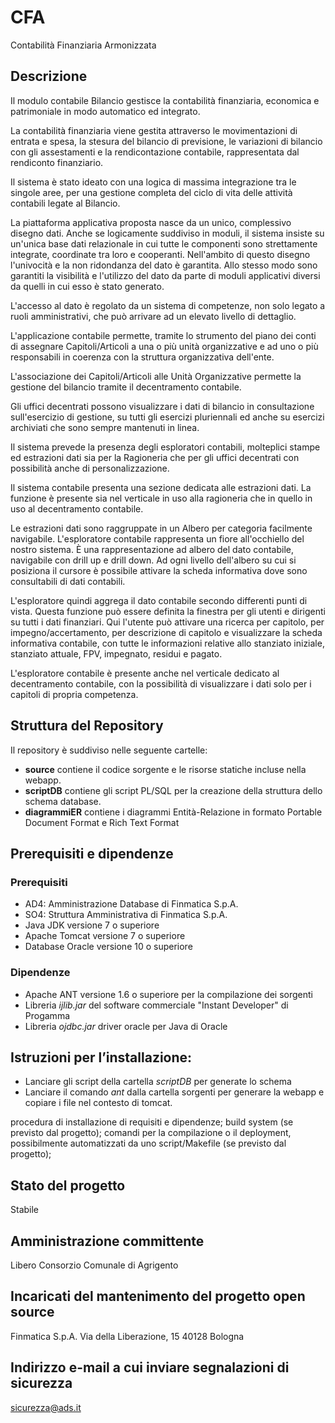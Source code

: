 # CFA

Contabilità Finanziaria Armonizzata
 
## Descrizione
Il modulo contabile Bilancio gestisce la contabilità finanziaria, economica e patrimoniale in modo automatico ed integrato. 

La contabilità finanziaria viene gestita attraverso le movimentazioni di entrata e spesa, la stesura del bilancio di previsione, le variazioni di bilancio con gli assestamenti e la rendicontazione contabile, rappresentata dal rendiconto finanziario. 

Il sistema è stato ideato con una logica di massima integrazione tra le singole aree, per una gestione completa del ciclo di vita delle attività contabili legate al Bilancio. 

La piattaforma applicativa proposta nasce da un unico, complessivo disegno dati. Anche se logicamente suddiviso in moduli, il sistema insiste su un'unica base dati relazionale in cui tutte le componenti sono strettamente integrate, coordinate tra loro e cooperanti. 
Nell'ambito di questo disegno l'univocità e la non ridondanza del dato è garantita. Allo stesso modo sono garantiti la visibilità e l'utilizzo del dato da parte di moduli applicativi diversi da quelli in cui esso è stato generato. 

L'accesso al dato è regolato da un sistema di competenze, non solo legato a ruoli amministrativi, che può arrivare ad un elevato livello di dettaglio.

L'applicazione contabile permette, tramite lo strumento del piano dei conti di assegnare Capitoli/Articoli a una o più unità organizzative e ad uno o più responsabili in coerenza con la struttura organizzativa dell'ente. 

L'associazione dei Capitoli/Articoli alle Unità Organizzative permette la gestione del bilancio tramite il decentramento contabile. 

Gli uffici decentrati possono visualizzare i dati di bilancio in consultazione sull'esercizio di gestione, su tutti gli esercizi pluriennali ed anche su esercizi archiviati che sono sempre mantenuti in linea. 

Il sistema prevede la presenza degli esploratori contabili, molteplici stampe ed estrazioni dati sia per la Ragioneria che per gli uffici decentrati con possibilità anche di personalizzazione. 

Il sistema contabile presenta una sezione dedicata alle estrazioni dati. La funzione è presente sia nel verticale in uso alla ragioneria che in quello in uso al decentramento contabile. 

Le estrazioni dati sono raggruppate in un Albero per categoria facilmente navigabile. L'esploratore contabile rappresenta un fiore all'occhiello del nostro sistema. 
È una rappresentazione ad albero del dato contabile, navigabile con drill up e drill down. Ad ogni livello dell'albero su cui si posiziona il cursore è possibile attivare la scheda informativa dove sono consultabili di dati contabili. 

L'esploratore quindi aggrega il dato contabile secondo differenti punti di vista. Questa funzione può essere definita la finestra per gli utenti e dirigenti su tutti i dati finanziari. 
Qui l'utente può attivare una ricerca per capitolo, per impegno/accertamento, per descrizione di capitolo e visualizzare la scheda informativa contabile, con tutte le informazioni relative allo stanziato iniziale, stanziato attuale, FPV, impegnato, residui e pagato. 

L'esploratore contabile è presente anche nel verticale dedicato al decentramento contabile, con la possibilità di visualizzare i dati solo per i capitoli di propria competenza. 

## Struttura del Repository

Il repository è suddiviso nelle seguente cartelle:
- __source__ contiene il codice sorgente e le risorse statiche incluse nella webapp.
- __scriptDB__ contiene gli script PL/SQL per la creazione della struttura dello schema database.
- __diagrammiER__ contiene i diagrammi Entità-Relazione in formato Portable Document Format e Rich Text Format

## Prerequisiti e dipendenze

### Prerequisiti
- AD4: Amministrazione Database di Finmatica S.p.A. 
- SO4: Struttura Amministrativa di Finmatica S.p.A. 
- Java JDK versione 7 o superiore
- Apache Tomcat versione 7 o superiore
- Database Oracle versione 10 o superiore 

### Dipendenze
- Apache ANT versione 1.6 o superiore per la compilazione dei sorgenti
- Libreria _ijlib.jar_ del software commerciale "Instant Developer" di Progamma
- Libreria _ojdbc.jar_ driver oracle per Java di Oracle


## Istruzioni per l’installazione:
- Lanciare gli script della cartella _scriptDB_ per generate lo schema
- Lanciare il comando _ant_ dalla cartella sorgenti per generare la webapp e copiare i file nel contesto di tomcat.

 procedura di installazione di requisiti e dipendenze;
 build system (se previsto dal progetto);
 comandi per la compilazione o il deployment, possibilmente automatizzati da uno script/Makefile (se previsto dal progetto);

## Stato del progetto 
Stabile

## Amministrazione committente
Libero Consorzio Comunale di Agrigento

## Incaricati del mantenimento del progetto open source
Finmatica S.p.A. 
Via della Liberazione, 15
40128 Bologna

## Indirizzo e-mail a cui inviare segnalazioni di sicurezza 
sicurezza@ads.it

